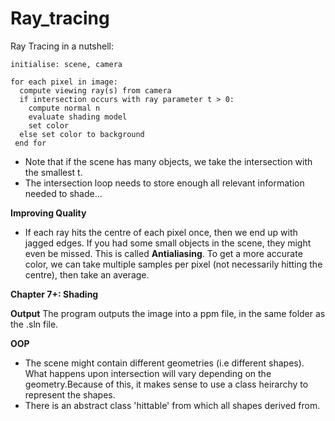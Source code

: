 # Ray_tracing

Ray Tracing in a nutshell:
```
initialise: scene, camera

for each pixel in image:
  compute viewing ray(s) from camera
  if intersection occurs with ray parameter t > 0:
    compute normal n
    evaluate shading model
    set color
  else set color to background
 end for
```
- Note that if the scene has many objects, we take the intersection with the smallest t.
- The intersection loop needs to store enough all relevant information needed to shade...

**Improving Quality**
- If each ray hits the centre of each pixel once, then we end up with jagged edges. If you had some small objects in the scene, they might even be missed. This is called **Antialiasing**. To get a more accurate color, we can take multiple samples per pixel (not necessarily hitting the centre), then take an average. 

**Chapter 7+: Shading**

**Output**
The program outputs the image into a ppm file, in the same folder as the .sln file.


**OOP**
- The scene might contain different geometries (i.e different shapes). What happens upon intersection will vary depending on the geometry.Because of this, it makes sense to use a class heirarchy to represent the shapes. 
- There is an abstract class 'hittable' from which all shapes derived from.



